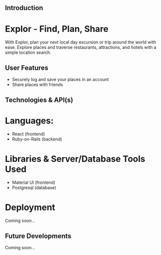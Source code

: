 ## Introduction

# Explor - Find, Plan, Share

With Explor, plan your next local day excursion or trip around the world with ease. Explore places and traverse restaurants, attractions, and hotels with a simple location search.

## User Features

- Securely log and save your places in an account
- Share places with friends

## Technologies & API(s)

# Languages:

- React (frontend)
- Ruby-on-Rails (backend)

# Libraries & Server/Database Tools Used

- Material UI (frontend)
- Postgresql (database)

# Deployment

Coming soon...

## Future Developments

Coming soon...
